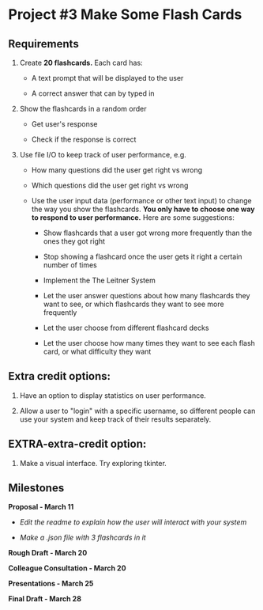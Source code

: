 # Project #3 Make Some Flash Cards

## Requirements

1. Create **20 flashcards.** Each card has:

    - A text prompt that will be displayed to the user

    - A correct answer that can by typed in


2. Show the flashcards in a random order

    - Get user's response

    - Check if the response is correct


3. Use file I/O to keep track of user performance, e.g.

    - How many questions did the user get right vs wrong

    - Which questions did the user get right vs wrong

    - Use the user input data (performance or other text input) to change the way you show the flashcards. **You only have to choose one way to respond to user performance.** Here are some suggestions:

        - Show flashcards that a user got wrong more frequently than the ones they got right

        - Stop showing a flashcard once the user gets it right a certain number of times

        - Implement the The Leitner System

        - Let the user answer questions about how many flashcards they want to see, or which flashcards they want to see more frequently

        - Let the user choose from different flashcard decks

        - Let the user choose how many times they want to see each flash card, or what difficulty they want




## Extra credit options:

1. Have an option to display statistics on user performance.

2. Allow a user to "login" with a specific username, so different people can use your system and keep track of their results separately.

## EXTRA-extra-credit option:

1. Make a visual interface. Try exploring tkinter.




## Milestones
**Proposal - March 11**

- *Edit the readme to explain how the user will interact with your system*

- *Make a .json file with 3 flashcards in it*


**Rough Draft - March 20**

**Colleague Consultation - March 20**

**Presentations - March 25**

**Final Draft - March 28**